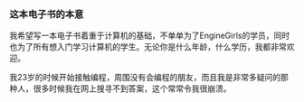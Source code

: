### 这本电子书的本意
我希望写一本电子书着重于计算机的基础，不单单为了EngineGirls的学员，同时也为了所有想入门学习计算机的学生。无论你是什么年龄，什么学历，我都非常欢迎。

我23岁的时候开始接触编程，周围没有会编程的朋友，而且我是非常多疑问的那种人，很多时候我在网上搜寻不到答案，这个常常令我很崩溃。
